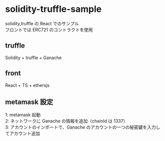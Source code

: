 # solidity-truffle-sample

solidity,truffle の React でのサンプル  
フロントでは ERC721 のコントラクトを使用

## truffle

Solidity + truffle + Ganache

## front

React + TS + ethersjs

## metamask 設定

1: metamask 起動  
2: ネットワークに Ganache の情報を追加（chainId は 1337）  
3: アカウントのインポートで、Ganache のアカウントの一つの秘密鍵を入力してアカウント追加
